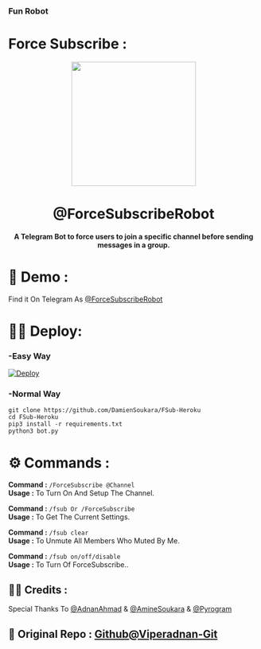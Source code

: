 ### Fun Robot

# Force Subscribe :
<p align="center"><a href="#"><img src="https://i.imgur.com/SmqQApH.jpg" width="250"></a></p> 
<h1 align="center"><b>@ForceSubscribeRobot</b></h1>
<h4 align="center">A Telegram Bot to force users to join a specific channel before sending messages in a group.</h4>

# 🤖 Demo :
Find it On Telegram As [@ForceSubscribeRobot](https://t.me/ForceSubscribeRoBot)

# 👨‍💻 Deploy:
### -Easy Way
[![Deploy](https://www.herokucdn.com/deploy/button.svg)](https://heroku.com/deploy?template=https://github.com/mptelepro/edit-sub/tree/master)

### -Normal Way
```python3
git clone https://github.com/DamienSoukara/FSub-Heroku
cd FSub-Heroku
pip3 install -r requirements.txt
python3 bot.py
```
# ⚙ Commands :

**Command :** ```/ForceSubscribe @Channel``` <br />
**Usage :** To Turn On And Setup The Channel.<br />

**Command :** ```/fsub Or /ForceSubscribe``` <br />
**Usage :** To Get The Current Settings. <br />

**Command :** ```/fsub clear``` <br />
**Usage :** To Unmute All Members Who Muted By Me. <br />

**Command :** ```/fsub on/off/disable``` <br />
**Usage :** To Turn Of ForceSubscribe.. <br />


## 👨‍💻 Credits :
Special Thanks To [@AdnanAhmad](https://github.com/viperadnan-git) & [@AmineSoukara](https://github.com/AmineSoukara) & [@Pyrogram](https://github.com/Pyrogram)
## 🖤 Original Repo : [Github@Viperadnan-Git](https://github.com/viperadnan-git/force-subscribe-telegram-bot)
